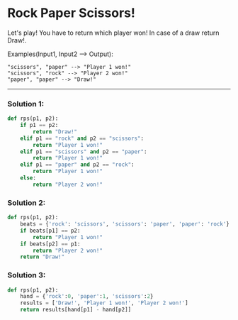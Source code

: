 # Rock Paper Scissors!

Let's play! You have to return which player won! In case of a draw return Draw!.

Examples(Input1, Input2 --> Output):

```
"scissors", "paper" --> "Player 1 won!"
"scissors", "rock" --> "Player 2 won!"
"paper", "paper" --> "Draw!"
```

---

### Solution 1:

```python
def rps(p1, p2):
    if p1 == p2:
        return "Draw!"
    elif p1 == "rock" and p2 == "scissors":
        return "Player 1 won!"
    elif p1 == "scissors" and p2 == "paper":
        return "Player 1 won!"
    elif p1 == "paper" and p2 == "rock":
        return "Player 1 won!"
    else:
        return "Player 2 won!"
```

### Solution 2:

```python
def rps(p1, p2):
    beats = {'rock': 'scissors', 'scissors': 'paper', 'paper': 'rock'}
    if beats[p1] == p2:
        return "Player 1 won!"
    if beats[p2] == p1:
        return "Player 2 won!"
    return "Draw!"
```

### Solution 3:

```python
def rps(p1, p2):
    hand = {'rock':0, 'paper':1, 'scissors':2}
    results = ['Draw!', 'Player 1 won!', 'Player 2 won!']
    return results[hand[p1] - hand[p2]]
```
